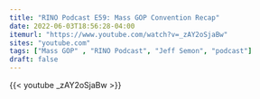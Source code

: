 ```yaml
---
title: "RINO Podcast E59: Mass GOP Convention Recap"
date: 2022-06-03T18:56:28-04:00
itemurl: "https://www.youtube.com/watch?v=_zAY2oSjaBw"
sites: "youtube.com"
tags: ["Mass GOP" , "RINO Podcast", "Jeff Semon", "podcast"]
draft: false
---
```


{{< youtube _zAY2oSjaBw >}}